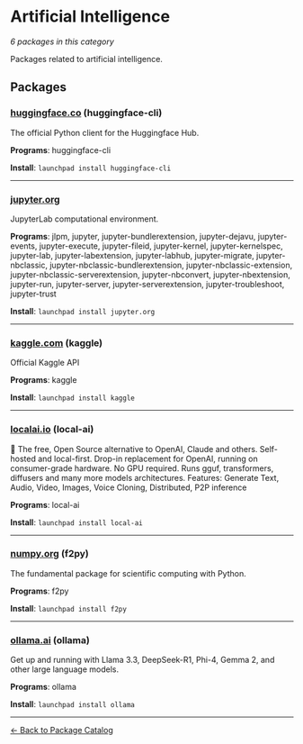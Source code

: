 # Artificial Intelligence

*6 packages in this category*

Packages related to artificial intelligence.

## Packages

### [huggingface.co](../packages/huggingface.co/index.md) (huggingface-cli)

The official Python client for the Huggingface Hub.

**Programs**: huggingface-cli

**Install**: `launchpad install huggingface-cli`

---

### [jupyter.org](../packages/jupyter.org/index.md)

JupyterLab computational environment.

**Programs**: jlpm, jupyter, jupyter-bundlerextension, jupyter-dejavu, jupyter-events, jupyter-execute, jupyter-fileid, jupyter-kernel, jupyter-kernelspec, jupyter-lab, jupyter-labextension, jupyter-labhub, jupyter-migrate, jupyter-nbclassic, jupyter-nbclassic-bundlerextension, jupyter-nbclassic-extension, jupyter-nbclassic-serverextension, jupyter-nbconvert, jupyter-nbextension, jupyter-run, jupyter-server, jupyter-serverextension, jupyter-troubleshoot, jupyter-trust

**Install**: `launchpad install jupyter.org`

---

### [kaggle.com](../packages/kaggle.com/index.md) (kaggle)

Official Kaggle API

**Programs**: kaggle

**Install**: `launchpad install kaggle`

---

### [localai.io](../packages/localai.io/index.md) (local-ai)

:robot: The free, Open Source alternative to OpenAI, Claude and others. Self-hosted and local-first. Drop-in replacement for OpenAI, running on consumer-grade hardware. No GPU required. Runs gguf, transformers, diffusers and many more models architectures. Features: Generate Text, Audio, Video, Images, Voice Cloning, Distributed, P2P inference

**Programs**: local-ai

**Install**: `launchpad install local-ai`

---

### [numpy.org](../packages/numpy.org/index.md) (f2py)

The fundamental package for scientific computing with Python.

**Programs**: f2py

**Install**: `launchpad install f2py`

---

### [ollama.ai](../packages/ollama.ai/index.md) (ollama)

Get up and running with Llama 3.3, DeepSeek-R1, Phi-4, Gemma 2, and other large language models.

**Programs**: ollama

**Install**: `launchpad install ollama`

---

[← Back to Package Catalog](../package-catalog.md)
